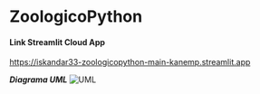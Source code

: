 # ZoologicoPython

#### Link Streamlit Cloud App

https://iskandar33-zoologicopython-main-kanemp.streamlit.app

***Diagrama UML***
![UML](/imagen/diagramaZooPython.jpg)